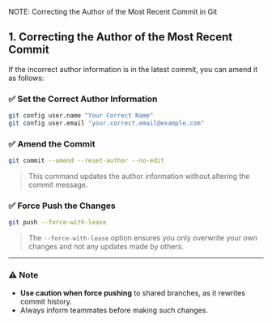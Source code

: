  NOTE: Correcting the Author of the Most Recent Commit in Git

## 1. Correcting the Author of the Most Recent Commit

If the incorrect author information is in the latest commit, you can amend it as follows:

<!-- Set the Correct Author Information -->

### ✅ Set the Correct Author Information

```bash
git config user.name "Your Correct Name"
git config user.email "your.correct.email@example.com"
```

<!-- Amend the Commit -->

### ✅ Amend the Commit

```bash
git commit --amend --reset-author --no-edit
```

> This command updates the author information without altering the commit message.

<!-- Force Push the Changes -->

### ✅ Force Push the Changes

```bash
git push --force-with-lease
```

> The `--force-with-lease` option ensures you only overwrite your own changes and not any updates made by others.

---

<!-- Notes -->

### ⚠️ Note

-   **Use caution when force pushing** to shared branches, as it rewrites commit history.
-   Always inform teammates before making such changes.
